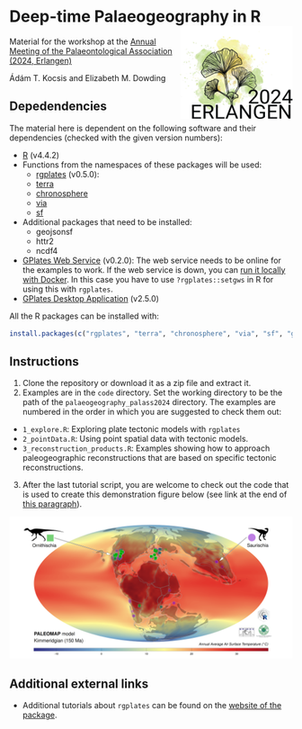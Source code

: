 # Deep-time Palaeogeography in R <img src="doc/images/PalAss_Erlangen_2024.jpg" align="right" width="200" />

Material for the workshop at the [Annual Meeting of the Palaeontological Association (2024, Erlangen)](https://www.palass.org/meetings-events/annual-meeting/2024/annual-meeting-2024-erlangen-germany-overview)

Ádám T. Kocsis and Elizabeth M. Dowding

## Depedendencies

The material here is dependent on the following software and their dependencies (checked with the given version numbers):
- [R](https://www.r-project.org/) (v4.4.2)
- Functions from the namespaces of these packages will be used:
  - [rgplates](https://gplates.github.io/rgplates) (v0.5.0): 
  - [terra](https://rspatial.github.io/terra/) 
  - [chronosphere](https://chronosphere.info/r_client/)
  - [via](https://adamtkocsis.com/via/)
  - [sf](https://r-spatial.github.io/sf/) 
- Additional packages that need to be installed:
  - geojsonsf
  - httr2 
  - ncdf4 
- [GPlates Web Service](https://gwsdoc.gplates.org/) (v0.2.0): The web service needs to be online for the examples to work. If the web service is down, you can [run it locally with Docker](https://github.com/GPlates/gplates-web-service/blob/master/docker/README.md). In this case you have to use `?rgplates::setgws` in R for using this with `rgplates`. 
- [GPlates Desktop Application](https://www.earthbyte.org/download-gplates-2-5/) (v2.5.0)
  
All the R packages can be installed with:

``` R
install.packages(c("rgplates", "terra", "chronosphere", "via", "sf", "geojsonsf", "httr2", "ncdf4"))
```
  
## Instructions 
 
1. Clone the repository or download it as a zip file and extract it.
2. Examples are in the `code` directory. Set the working directory to be the path of the `palaeogeography_palass2024` directory. The examples are numbered in the order in which you are suggested to check them out: 
  - `1_explore.R`: Exploring plate tectonic models with `rgplates`
  - `2_pointData.R`: Using point spatial data with tectonic models.
  - `3_reconstruction_products.R`: Examples showing how to approach paleogeographic reconstructions that are based on specific tectonic reconstructions.
3. After the last tutorial script, you are welcome to check out the code that is used to create this demonstration figure below (see link at the end of [this paragraph](https://gplates.github.io/rgplates/#using-reconstructions)). 

![](doc/images/temperature.png)



## Additional external links

- Additional tutorials about `rgplates` can be found on the [website of the package](https://gplates.github.io/rgplates).
